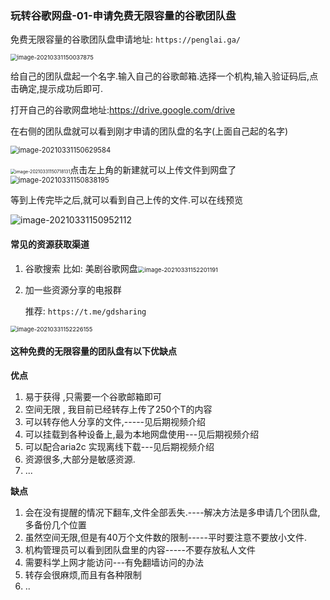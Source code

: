 

###  玩转谷歌网盘-01-申请免费无限容量的谷歌团队盘

免费无限容量的谷歌团队盘申请地址: `https://penglai.ga/`

<img src="https://cdn.jsdelivr.net/gh/jth445600/picgo@master/img/image-20210331150037875.png" alt="image-20210331150037875" style="zoom:67%;" />

给自己的团队盘起一个名字.输入自己的谷歌邮箱.选择一个机构,输入验证码后,点击确定,提示成功后即可.

打开自己的谷歌网盘地址:https://drive.google.com/drive

在右侧的团队盘就可以看到刚才申请的团队盘的名字(上面自己起的名字)

<img src="https://cdn.jsdelivr.net/gh/jth445600/picgo@master/img/image-20210331150629584.png" alt="image-20210331150629584" style="zoom:80%;" />

<img src="https://cdn.jsdelivr.net/gh/jth445600/picgo@master/img/image-20210331150718131.png" alt="image-20210331150718131" style="zoom:50%;" />点击左上角的新建就可以上传文件到网盘了<img src="https://cdn.jsdelivr.net/gh/jth445600/picgo@master/img/image-20210331150838195.png" alt="image-20210331150838195" style="zoom:80%;" />

等到上传完毕之后,就可以看到自己上传的文件.可以在线预览

![image-20210331150952112](https://cdn.jsdelivr.net/gh/jth445600/picgo@master/img/image-20210331150952112.png)

#### 常见的资源获取渠道

1. 谷歌搜索 比如:  美剧谷歌网盘<img src="https://cdn.jsdelivr.net/gh/jth445600/picgo@master/img/image-20210331152201191.png" alt="image-20210331152201191" style="zoom:67%;" />

2. 加一些资源分享的电报群

   推荐: `https://t.me/gdsharing`

<img src="https://cdn.jsdelivr.net/gh/jth445600/picgo@master/img/image-20210331152226155.png" alt="image-20210331152226155" style="zoom:67%;" />

#### 这种免费的无限容量的团队盘有以下优缺点

**优点**

1. 易于获得 ,只需要一个谷歌邮箱即可
2.  空间无限 , 我目前已经转存上传了250个T的内容
3. 可以转存他人分享的文件,-----见后期视频介绍
4.  可以挂载到各种设备上,最为本地网盘使用---见后期视频介绍
5. 可以配合aria2c 实现离线下载---见后期视频介绍
6. 资源很多,大部分是敏感资源.
7. ...

**缺点**

1. 会在没有提醒的情况下翻车,文件全部丢失.----解决方法是多申请几个团队盘,多备份几个位置
2. 虽然空间无限,但是有40万个文件数的限制-----平时要注意不要放小文件.
3. 机构管理员可以看到团队盘里的内容-----不要存放私人文件
4. 需要科学上网才能访问---有免翻墙访问的办法
5. 转存会很麻烦,而且有各种限制
6. ..
